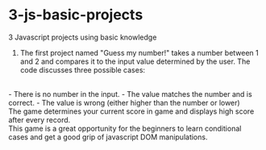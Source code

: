 # 3-js-basic-projects
3 Javascript projects using basic knowledge
1. The first project named "Guess my number!" takes a number between 1 and 2 and compares it to the input value determined by the user. The code discusses three possible cases: 
<br/>
- There is no number in the input.
- The value matches the number and is correct.
- The value is wrong (either higher than the number or lower)
<br/>
The game determines your current score in game and displays high score after every record.
<br/>
This game is a great opportunity for the beginners to learn conditional cases and get a good grip of javascript DOM manipulations.

